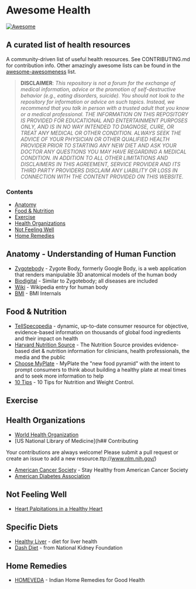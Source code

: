 # Awesome Health

[![Awesome](https://awesome.re/badge.svg)](https://awesome.re)

## A curated list of health resources

A community-driven list of useful health resources. See CONTRIBUTING.md for contribution info. Other amazingly awesome lists can be found in the [awesome-awesomeness](https://github.com/bayandin/awesome-awesomeness) list.

 > **DISCLAIMER**: *This repository is not a forum for the exchange of medical information, advice or the promotion of self-destructive behavior (e.g., eating disorders, suicide). You should not look to the repository for information or advice on such topics. Instead, we recommend that you talk in person with a trusted adult that you know or a medical professional. THE INFORMATION ON THIS REPOSITORY IS PROVIDED FOR EDUCATIONAL AND ENTERTAINMENT PURPOSES ONLY, AND IS IN NO WAY INTENDED TO DIAGNOSE, CURE, OR TREAT ANY MEDICAL OR OTHER CONDITION. ALWAYS SEEK THE ADVICE OF YOUR PHYSICIAN OR OTHER QUALIFIED HEALTH PROVIDER PRIOR TO STARTING ANY NEW DIET AND ASK YOUR DOCTOR ANY QUESTIONS YOU MAY HAVE REGARDING A MEDICAL CONDITION. IN ADDITION TO ALL OTHER LIMITATIONS AND DISCLAIMERS IN THIS AGREEMENT, SERVICE PROVIDER AND ITS THIRD PARTY PROVIDERS DISCLAIM ANY LIABILITY OR LOSS IN CONNECTION WITH THE CONTENT PROVIDED ON THIS WEBSITE.*

### Contents

- [Anatomy](#anatomy)
- [Food & Nutrition](#food)
- [Exercise](#exercise)
- [Health Organizations](#health-organizations)
- [Not Feeling Well](#not-feeling-well)
- [Home Remedies](#home-remedies)

## Anatomy - Understanding of Human Function

- [Zygotebody](http://zygotebody.com/) - Zygote Body, formerly Google Body, is a web application that renders manipulable 3D anatomical models of the human body
- [Biodigital](https://human.biodigital.com/index.html) - Similar to Zygotebody; all diseases are included
- [Wiki](http://en.wikipedia.org/wiki/Human_body) - Wikipedia entry for human body
- [BMI](http://blog.bodylabs.com/2015/01/29/visualizing-bmis-blind-spots/) - BMI Internals

## Food & Nutrition

- [TellSpecopedia](http://www.tellspecopedia.com/) - dynamic, up-to-date consumer resource for objective, evidence-based information on thousands of global food ingredients and their impact on health
- [Harvard Nutrition Source](http://www.hsph.harvard.edu/nutritionsource/) - The Nutrition Source provides evidence-based diet & nutrition information for clinicians, health professionals, the media and the public
- [Choose MyPlate](http://www.choosemyplate.gov/) - MyPlate the "new food pyramid" with the intent to prompt consumers to think about building a healthy plate at meal times and to seek more information to help
- [10 Tips](http://www.choosemyplate.gov/healthy-eating-tips/ten-tips.html) - 10 Tips for Nutrition and Weight Control.

## Exercise

## Health Organizations

- [World Health Organization](http://www.who.int/en/)
- [US National Library of Medicine](h## Contributing

Your contributions are always welcome! Please submit a pull request or create an issue to add a new resource.ttp://www.nlm.nih.gov/)
- [American Cancer Society](http://www.cancer.org/healthy/index) - Stay Healthy from American Cancer Society
- [American Diabetes Association](http://www.diabetes.org/)

## Not Feeling Well

- [Heart Palpitations in a Healthy Heart](http://www.heartmdinstitute.com/126-hmd-root/hmd-articles/494-worried-about-heart-palpitations#!kmt-start=10)

## Specific Diets

- [Healthy Liver](http://www.nlm.nih.gov/medlineplus/ency/article/002441.htm) - diet for liver health
- [Dash Diet](https://www.kidney.org/atoz/content/Dash_Diet) - from National Kidney Foundation

## Home Remedies

- [HOMEVEDA](http://www.homeveda.com/) - Indian Home Remedies for Good Health